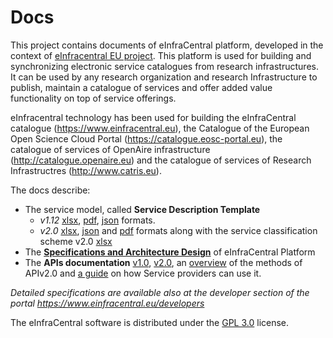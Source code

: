 # Docs
This project contains documents of eInfraCentral platform, developed in the context of [eInfracentral EU project](http://einfracentral.eu/). This platform is used for building and synchronizing electronic service catalogues from research infrastructures. It can be used by any research organization and research Infrastructure to publish, maintain a catalogue of services and offer added value functionality on top of service offerings.

eInfracentral technology has been used for building the eInfraCentral catalogue (https://www.einfracentral.eu), the Catalogue of the European Open Science Cloud Portal (https://catalogue.eosc-portal.eu),  the catalogue of services of OpenAire infrastructure (http://catalogue.openaire.eu) and the catalogue of services of Research Infrastructres (http://www.catris.eu).

The docs describe: 
- The service model, called **Service Description Template** 
  - *v1.12* [xlsx](eInfraCentral_SDTv1.12.xlsx), [pdf](eInfraCentral_SDTv1.12.pdf), [json](eInfraCentral_SDTv1.12.json) formats.
  - *v2.0* [xlsx](eInfraCentral-SDTv2.0.xlsx), [json](APIs%20v2.0%20Schema) and [pdf](EOSC-JNP-ServiceDescriptionTemplate-v2.00.pdf) formats along with the service classification scheme v2.0 [xlsx](eInfraCentral_ServiceClassification_v2.0.xlsx)
- The [**Specifications and Architecture Design**](eInfraCentral_Architecture_Specs_v1.0.pdf) of eInfraCentral Platform
- The **APIs documentation** [v1.0](eInfraCentral_APIs_v1.0.pdf), [v2.0](eInfraCentral-APIs_v2.0.pdf), an [overview](eInfraCentral_APIs_v2.0_Overview.pdf) of the methods of APIv2.0 and [a guide](EIC_APIs@HowTO.pdf)  on how Service providers can use it.

*Detailed specifications are available also at the developer section of the portal https://www.einfracentral.eu/developers*

The eInfraCentral software is distributed under the [GPL 3.0](https://opensource.org/licenses/GPL-3.0) license.


